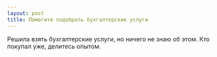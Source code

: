 ```yaml
---
layout: post 
title: Помогите подобрать бухгалтерские услуги 
--- 
```

Решила взять бухгалтерские услуги, но ничего не знаю об этом. Кто покупал уже, делитесь опытом.
